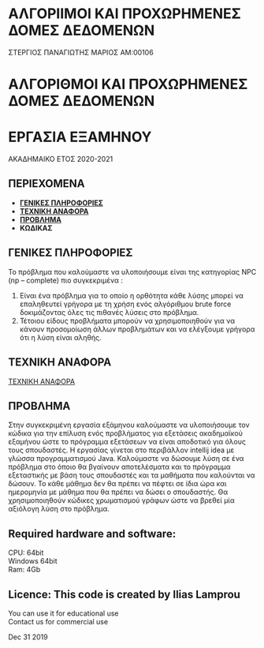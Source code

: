 # ΑΛΓΟΡΙΙΜΟΙ ΚΑΙ ΠΡΟΧΩΡΗΜΕΝΕΣ ΔΟΜΕΣ ΔΕΔΟΜΕΝΩΝ 
ΣΤΕΡΓΙΟΣ ΠΑΝΑΓΙΩΤΗΣ ΜΑΡΙΟΣ ΑΜ:00106

# ΑΛΓΟΡΙΘΜΟΙ ΚΑΙ ΠΡΟΧΩΡΗΜΕΝΕΣ ΔΟΜΕΣ ΔΕΔΟΜΕΝΩΝ 
# ΕΡΓΑΣΙΑ ΕΞΑΜΗΝΟΥ 
ΑΚΑΔΗΜΑΙΚΟ ΕΤΟΣ 2020-2021<br/>


## ΠΕΡΙΕΧΟΜΕΝΑ 
- **[ΓΕΝΙΚΕΣ ΠΛΗΡΟΦΟΡΙΕΣ](https://github.com/MARIOS-ST/00106/blob/main/README.md#%CE%B3%CE%B5%CE%BD%CE%B9%CE%BA%CE%B5%CF%83-%CF%80%CE%BB%CE%B7%CF%81%CE%BF%CF%86%CE%BF%CF%81%CE%B9%CE%B5%CF%83)**<br/>
- **[ΤΕΧΝΙΚΗ ΑΝΑΦΟΡΑ](https://github.com/MARIOS-ST/00106/blob/de325f4dec457cb7ceedf2f48a8b915b8396aca5/%CE%A4%CE%95%CE%A7%CE%9D%CE%99%CE%9A%CE%97%20%CE%91%CE%9D%CE%91%CE%A6%CE%9F%CE%A1%CE%91_00106.pdf)**<br/>
- **[ΠΡΟΒΛΗΜΑ]()**<br/>
- **ΚΩΔΙΚΑΣ**<br/>

## ΓΕΝΙΚΕΣ ΠΛΗΡΟΦΟΡΙΕΣ 
Το πρόβλημα που καλούμαστε να υλοποιήσουμε είναι της κατηγορίας NPC (np –
complete) πιο συγκεκριμένα : 
1. Είναι ένα πρόβλημα για το οποίο η ορθότητα κάθε λύσης μπορεί να 
επαληθευτεί γρήγορα με τη χρήση ενός αλγόριθμου brute force
δοκιμάζοντας όλες τις πιθανές λύσεις στο πρόβλημα.
2. Τέτοιου είδους προβλήματα μπορούν να χρησιμοποιηθούν για να κάνουν 
προσομοίωση άλλων προβλημάτων και να ελέγξουμε γρήγορα ότι η λύση 
είναι αληθής. <br>
## ΤΕΧΝΙΚΗ ΑΝΑΦΟΡΑ 
[ΤΕΧΝΙΚΗ ΑΝΑΦΟΡΑ](https://github.com/MARIOS-ST/00106/blob/de325f4dec457cb7ceedf2f48a8b915b8396aca5/%CE%A4%CE%95%CE%A7%CE%9D%CE%99%CE%9A%CE%97%20%CE%91%CE%9D%CE%91%CE%A6%CE%9F%CE%A1%CE%91_00106.pdf)
## ΠΡΟΒΛΗΜΑ
Στην συγκεκριμένη εργασία εξάμηνου καλούμαστε να υλοποιήσουμε τον κώδικα για 
την επίλυση ενός προβλήματος για εξετάσεις ακαδημαϊκού εξαμήνου ώστε το 
πρόγραμμα εξετάσεων να είναι αποδοτικό για όλους τους σπουδαστές. Η εργασίας 
γίνεται στο περιβάλλον intellij idea με γλώσσα προγραμματισμού Java. Καλούμαστε 
να δώσουμε λύση σε ένα πρόβλημα στο όποιο θα βγαίνουν αποτελέσματα και το 
πρόγραμμα εξεταστικής με βάση τους σπουδαστές και τα μαθήματα που καλούνται 
να δώσουν. Το κάθε μάθημα δεν θα πρέπει να πέφτει σε ίδια ώρα και ημερομηνία 
με μάθημα που θα πρέπει να δώσει ο σπουδαστής. Θα χρησιμοποιηθούν κώδικες 
χρωματισμού γράφων ώστε να βρεθεί μία αξιόλογη λύση στο πρόβλημα. <br>

## Required hardware and software:
CPU: 64bit<br/>
Windows 64bit<br/>
Ram: 4Gb<br/>

## Licence: This code is created by Ilias Lamprou
You can use it for educational use<br/>
Contact us for commercial use<br/>

Dec 31 2019
